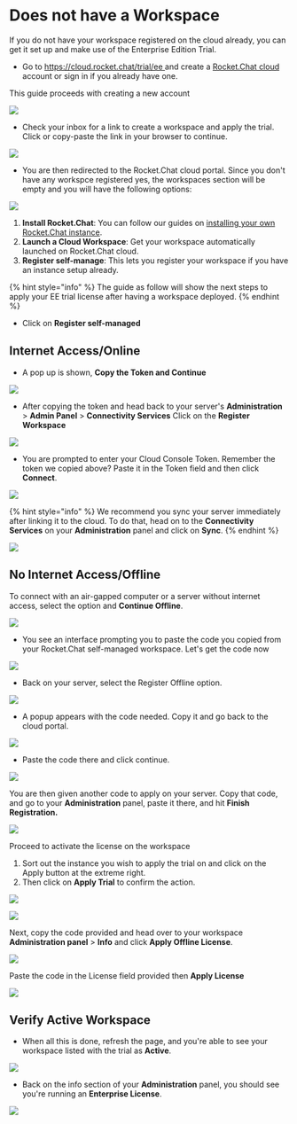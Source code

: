 # Does not have a Workspace

If you do not have your workspace registered on the cloud already, you can get it set up and make use of the Enterprise Edition Trial.

* Go to [https://cloud.rocket.chat/trial/ee ](https://cloud.rocket.chat/trial/ee)and create a [Rocket.Chat cloud](../../rocket.chat-saas/cloud-account/) account or sign in if you already have one.

This guide proceeds with creating a new account

![](<../../.gitbook/assets/image (644) (2).png>)

* Check your inbox for a link to create a workspace and apply the trial. Click or copy-paste the link in your browser to continue.

![](<../../.gitbook/assets/image (671).png>)

* You are then redirected to the Rocket.Chat cloud portal. Since you don't have any workspce registered yes, the workspaces section will be empty and you will have the following options:

![](<../../.gitbook/assets/image (639) (1).png>)

1. **Install Rocket.Chat**: You can follow our guides on [installing your own Rocket.Chat instance](../../quick-start/installing-and-updating/).
2. **Launch a Cloud Workspace**: Get your workspace automatically launched on Rocket.Chat cloud.
3. **Register self-manage**: This lets you register your workspace if you have an instance setup already.

{% hint style="info" %}
The guide as follow will show the next steps to apply your EE trial license after having a workspace deployed.
{% endhint %}

* Click on **Register self-managed**

## Internet Access/Online

* A pop up is shown, **Copy the Token and Continue**

![](<../../.gitbook/assets/image (673) (1).png>)

* After copying the token and head back to your server's **Administration** > **Admin Panel** > **Connectivity Services**  Click on the **Register Workspace**&#x20;

![](<../../.gitbook/assets/image (653).png>)

* You are prompted to enter your Cloud Console Token. Remember the token we copied above? Paste it in the Token field and then click **Connect**.

![](<../../.gitbook/assets/image (674) (1).png>)

{% hint style="info" %}
We recommend you sync your server immediately after linking it to the cloud. To do that, head on to the **Connectivity Services** on your **Administration** panel and click on **Sync**.
{% endhint %}

![](<../../.gitbook/assets/image (658).png>)

## No Internet Access/Offline

To connect with an air-gapped computer or a server without internet access, select the option and **Continue Offline**.

![](<../../.gitbook/assets/image (683) (1).png>)

* You see an interface prompting you to paste the code you copied from your Rocket.Chat self-managed workspace. Let's get the code now

![](<../../.gitbook/assets/image (670) (1).png>)

* Back on your server, select the Register Offline option.&#x20;

![](<../../.gitbook/assets/image (660) (1) (1).png>)

* A popup appears with the code needed. Copy it and go back to the cloud portal.

![](<../../.gitbook/assets/image (615).png>)

* Paste the code there and click continue.

![](<../../.gitbook/assets/image (671) (1) (1) (1) (1).png>)

You are then given another code to apply on your server. Copy that code, and go to your **Administration** panel, paste it there, and hit **Finish Registration.**

![](<../../.gitbook/assets/image (672) (1) (1) (1) (1) (1).png>)

Proceed to activate the license on the workspace

1. Sort out the instance you wish to apply the trial on and click on the Apply button at the extreme right.
2. Then click on **Apply Trial** to confirm the action.

![](<../../.gitbook/assets/image (663) (1).png>)

![](<../../.gitbook/assets/image (642) (1).png>)

Next, copy the code provided and head over to your workspace **Administration panel** > **Info** and click **Apply Offline License**.

![](<../../.gitbook/assets/image (656) (1) (1).png>)

Paste the code in the License field provided then **Apply License**

![](<../../.gitbook/assets/image (655) (2) (1).png>)

## Verify Active Workspace

* When all this is done, refresh the page, and you're able to see your workspace listed with the trial as **Active**.

![](<../../.gitbook/assets/image (652) (1).png>)

* Back on the info section of your **Administration** panel, you should see you're running an **Enterprise License**.

![](<../../.gitbook/assets/image (635).png>)
